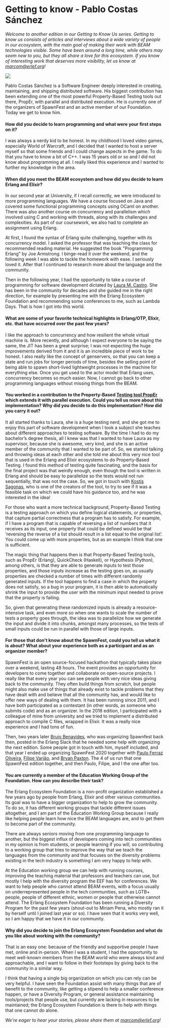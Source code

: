# Getting to know - Pablo Costas Sánchez

*Welcome to another edition in our Getting to Know Us series. Getting to know us consists of articles and interviews about a wide variety of people in our ecosystem, with the main goal of making their work with BEAM technologies visible. Some have been around a long time, while others may seem new to you, but they all share a love for this ecosystem. If you know of interesting work that deserves more visibility, let us know at marcom@erlef.org!*

![](https://github.com/erlef/marcom-docs/blob/31e3b358edac37535a1657ec1f7b3d214c165bde/GTKU/Pablo%20Costas%20Image.png)

Pablo Costas Sánchez is a Software Engineer deeply interested in creating, maintaining, and shipping distributed software. His biggest contribution has been extending one of the most powerful Property-Based Testing tools out there, PropEr, with parallel and distributed execution. He is currently one of the organizers of SpawnFest and an active member of our Foundation. Today we get to know him.

#### How did you decide to learn programming and what were your first steps on it? 

I was always a nerdy kid to be honest. In my childhood I loved video games, especially World of Warcraft, and I decided that I wanted to host a server myself so that some friends and I could change aspects in the game. To do that you have to know a bit of C++. I was 15 years old or so and I did not know about programming at all. I really liked this experience and I wanted to further my knowledge in the area.

#### When did you meet the BEAM ecosystem and how did you decide to learn Erlang and Elixir?

In our second year at University, if I recall correctly, we were introduced to more programming languages. We have a course focused on Java and covered some functional programming concepts using OCaml on another. There was also another course on concurrency and parallelism which involved using C and working with threads, along with its challenges and complexities. As part of our coursework, we also had to complete an assignment using Erlang.

At first, I found the syntax of Erlang quite challenging, together with its concurrency model. I asked the professor that was teaching the class for recommended reading material. He suggested the book "Programming Erlang" by Joe Armstrong. I binge-read it over the weekend, and the following week I was able to tackle the homework with ease. I seriously loved it. After that I continued to research more about the language and the community. 

Then in the following year, I had the opportunity to take a course of programming for software development dictated by [Laura M. Castro](https://lauramcastro.github.io "Laura M. Castro"). She has been in the community for decades and she guided me in the right direction, for example by presenting me with the Erlang Ecosystem Foundation and recommending some conferences to me, such as Lambda Days. That is how I got into this world.

#### What are some of your favorite technical highlights in Erlang/OTP, Elixir, etc. that have occurred over the past few years?

I like the approach to concurrency and how resilient the whole virtual machine is. More recently, and although I expect everyone to be saying the same, the JIT has been a great surprise; I was not expecting the huge improvements derived from it and it is an incredible piece of work to be honest. I also really like the concept of genservers, so that you can keep a state and run jobs for longer periods of time, besides the selling point of being able to spawn short-lived lightweight processes in the machine for everything else. Once you get used to the actor model that Erlang uses, concurrency becomes so much easier. Now, I cannot go back to other programming languages without missing things from the BEAM.
 
#### You worked in a contribution to the Property-Based [Testing tool PropEr](https://github.com/proper-testing/proper "Testing tool PropEr") which extends it with parallel execution. Could you tell us more about this implementation? Why did you decide to do this implementation? How did you carry it out?

It all started thanks to Laura, she is a huge testing nerd, and she got me to enjoy this part of software development when I took a subject she teaches about different approaches to testing software. By the time I had to do my bachelor’s degree thesis, all I knew was that I wanted to have Laura as my supervisor, because she is awesome, very kind, and she is an active member of the community that I wanted to be part of. So, we started talking and throwing ideas at each other and she told me about this very nice tool that is used in the Erlang and Elixir ecosystems to do Property-Based Testing. I found this method of testing quite fascinating, and the basis for the final project was that weirdly enough, even though the tool is written in Erlang and should be easy to parallelize so the tests would not run sequentially, that was not the case. So, we got in touch with [Kostis Sagonas](https://github.com/kostis), who is one of the creators of the tool, to try to see if it was a feasible task on which we could have his guidance too, and he was interested in the idea!

For those who want a more technical background, Property-Based Testing is a testing approach on which you define logical statements, or properties, that capture partial correctness that a program has to satisfy. For example, if I have a program that is capable of reversing a list of numbers that it receives as its input, one property that could be defined would be that ‘reversing the reverse of a list should result in a list equal to the original list’. You could come up with more properties, but as an example I think that one is sufficient.

The magic thing that happens then is that Property-Based Testing tools, such as PropEr (Erlang), QuickCheck (Haskell), or Hypothesis (Python), among others, is that they are able to generate inputs to test those properties, and those inputs increase as the testing goes on, as usually properties are checked a number of times with different randomly generated inputs. If the tool happens to find a case in which the property does not satisfy, so a bug in your program, it is then able to automatically shrink the input to provide the user with the minimum input needed to prove that the property is failing. 

So, given that generating these randomized inputs is already a resource-intensive task, and even more so when one wants to scale the number of tests a property goes through, the idea was to parallelize how we generate the input and divide it into chunks, amongst many processes, so the tests of small inputs could be run in parallel with those of large inputs.

#### For those that don't know about the SpawnFest, could you tell us what it is about? What about your experience both as a participant and as an organizer member?  

SpawnFest is an open source-focused hackathon that typically takes place over a weekend, lasting 48 hours. The event provides an opportunity for developers to come together and collaborate on open-source projects. I really like that every year you can see people with very nice ideas giving back to the community. They often build things from scratch, but people might also make use of things that already exist to tackle problems that they have dealt with and believe that all the community has, and would like to offer new ways of dealing with them. It has been running since 2011, and I have both participated as a contestant (in other words, as someone who submits code) and as an organizer. In the 2018 edition, I participated with a colleague of mine from university and we tried to implement a distributed approach to compile C files, wrapped in Elixir. It was a really nice experience and I had tons of fun.

Then, two years later [Brujo Benavides](https://github.com/elbrujohalcon "Brujo Benavides"), who was organizing Spawnfest back then, posted in the Erlang Slack that he needed some help with organizing the next edition. Some people got in touch with him, myself included, and that year I ended up organizing SpawnFest 2020 together with [Paulo Ferraz Oliveira](https://github.com/paulo-ferraz-oliveira "Paulo Ferraz Oliveira"), [Filipe Varjão](https://github.com/filipevarjao "Filipe Varjão"), and [Bryan Paxton](https://github.com/starbelly "Bryan Paxton"). The 4 of us run that one SpawnFest edition together, and then Paulo, Filipe, and I the one after too.

#### You are currently a member of the Education Working Group of the Foundation. How can you describe their task?

The Erlang Ecosystem Foundation is a non-profit organization established a few years ago by people from Erlang, Elixir and other various communities. Its goal was to have a bigger organization to help to grow the community. To do so, it has different working groups that tackle different issues altogether, and I am part of the Education Working Group because I really like helping people learn how nice the BEAM languages are, and to get them to become part of the community.

There are always seniors moving from one programming language to another, but the biggest influx of developers coming into tech communities in my opinion is from students, or people learning if you will, so contributing to a working group that tries to improve the way that we teach the languages from the community and that focuses on the diversity problems existing in the tech industry is something I am very happy to help with. 

At the Education working group we can help with running courses, improving the teaching material that professors and teachers can use, but mostly I help with the diversity program the EEF has for conferences. We want to help people who cannot attend BEAM events, with a focus usually on underrepresented people in the tech communities, such as LGTB+ people, people of different ethnic, women or people that otherwise cannot attend. The Erlang Ecosystem Foundation has been running a Diversity Program for the past few years (shout-out to Miriam Pena, who mostly ran it by herself until I joined last year or so). I have seen that it works very well, so I am happy that we have it in our community. 

#### Why did you decide to join the Erlang Ecosystem Foundation and what do you like about working with the community?

That is an easy one: because of the friendly and supportive people I have met, online and in-person. When I was a student, I had the opportunity to meet well-known members from the BEAM world who were always kind and approachable, and I want to follow in their footsteps by giving back to the community in a similar way.

I think that having a single big organization on which you can rely can be very helpful. I have seen the Foundation assist with many things that are of benefit to the community, like getting a stipend to help a smaller conference happen, or have a Diversity Program, or general assistance maintaining tools/projects that people use, but currently are lacking in resources to be maintained; the Erlang Ecosystem Foundation is there to help with things that one cannot do alone.

*We're eager to hear your stories, please share them at marcom@erlef.org!*
